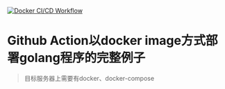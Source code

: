 [![Docker CI/CD Workflow](https://github.com/CcccFz/action/actions/workflows/docker.yml/badge.svg?branch=main)](https://github.com/CcccFz/action/actions/workflows/docker.yml)

# Github Action以docker image方式部署golang程序的完整例子
> 目标服务器上需要有docker、docker-compose
